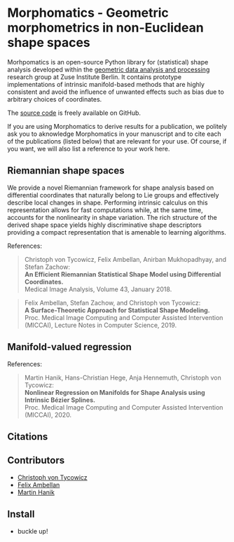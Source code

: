# Morphomatics - Geometric morphometrics in non-Euclidean shape spaces

Morhpomatics is an open-source Python library for (statistical) shape analysis developed within the [geometric data analysis and processing](https://www.zib.de/visual/geometric-data-analysis-and-processing) research group at Zuse Institute Berlin.
It contains prototype implementations of intrinsic manifold-based methods that are highly consistent and avoid the influence of unwanted effects such as bias due to arbitrary choices of coordinates.

The [source code](https://github.com/morphomatics/morphomatics) is freely available on GitHub.

If you are using Morphomatics to derive results for a publication, we politely ask you to aknowledge Morphomatics in your manuscript and to cite each of the publications (listed below) that are relevant for your use.
Of course, if you want, we will also list a reference to your work here. 

## Riemannian shape spaces

We provide a novel Riemannian framework for shape analysis based on differential coordinates that naturally belong to Lie groups and effectively describe local changes in shape.
Performing intrinsic calculus on this representation allows for fast computations while, at the same time, accounts for the nonlinearity in shape variation.
The rich structure of the derived shape space yields highly discriminative shape descriptors providing a compact representation that is amenable to learning algorithms.

References:

> Christoph von Tycowicz, Felix Ambellan, Anirban Mukhopadhyay, and Stefan Zachow:  
> **An Efficient Riemannian Statistical Shape Model using Differential Coordinates.**  
> Medical Image Analysis, Volume 43, January 2018.

<!--  -->
> Felix Ambellan, Stefan Zachow, and Christoph von Tycowicz:  
> **A Surface-Theoretic Approach for Statistical Shape Modeling.**  
> Proc. Medical Image Computing and Computer Assisted Intervention (MICCAI), Lecture Notes in Computer Science, 2019.

## Manifold-valued regression

References:

> Martin Hanik, Hans-Christian Hege, Anja Hennemuth, Christoph von Tycowicz:  
> **Nonlinear Regression on Manifolds for Shape Analysis using Intrinsic Bézier Splines.**  
> Proc. Medical Image Computing and Computer Assisted Intervention (MICCAI), 2020. 

## Citations

## Contributors

* [Christoph von Tycowicz](https://www.tycowicz.de)
* [Felix Ambellan](https://www.zib.de/members/ambellan)
* [Martin Hanik](https://www.zib.de/members/hanik)

## Install

* buckle up!

